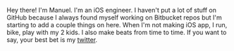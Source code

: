 Hey there!
I'm Manuel. I'm an iOS engineer. I haven't put a lot of stuff on GitHub because I always found myself working on Bitbucket repos but I'm starting to add a couple things on here.
When I'm not making iOS app, I run, bike, play with my 2 kids. I also make beats from time to time.
If you want to say, your best bet is my [twitter](https://www.themoviedb.org/).

